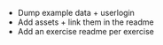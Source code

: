 - Dump example data + userlogin
- Add assets + link them in the readme
- Add an exercise readme per exercise
